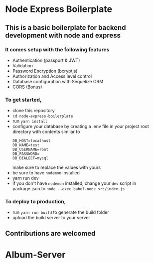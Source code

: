 # Node Express Boilerplate

## This is a basic boilerplate for backend development with node and express

### It comes setup with the following features

- Authentication (passport & JWT)
- Validation
- Password Encryption (bcryptjs)
- Authorization and Access level control
- Database configuration with Sequelize ORM
- CORS (Bonus)

### To get started,

- clone this repository
- `cd node-express-boilerplate`
- run `yarn install`
- configure your database by creating a .env file in your project root directory with contents similar to
  ```
  DB_HOST=localhost
  DB_NAME=test
  DB_USERNAME=root
  DB_PASSWORD=
  DB_DIALECT=mysql
  ```
  make sure to replace the values with yours
- be sure to have `nodemon` installed
- yarn run dev
- if you don't have `nodemon` installed, change your `dev` script in package.json to `node --exec babel-node src/index.js`

### To deploy to production,

- run `yarn run build` to generate the build folder
- upload the build server to your server

## Contributions are welcomed
# Album-Server
